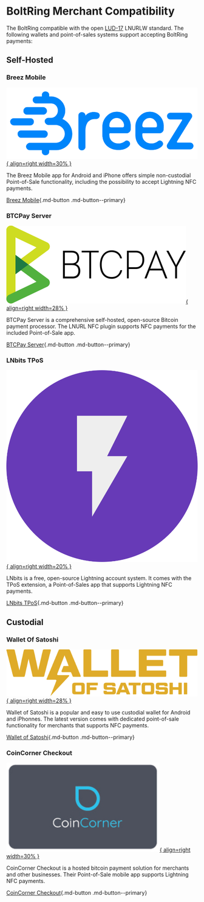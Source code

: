 # BoltRing Merchant Compatibility

The BoltRing compatible with the open [LUD-17](https://github.com/lnurl/luds/blob/luds/17.md) LNURLW
standard. The following wallets and point-of-sales systems support accepting BoltRing payments:

## Self-Hosted

### Breez Mobile

[![Breez Logo](images/breez-logo.png){ align=right width=30% }](https://breez.technology)

The Breez Mobile app for Android and iPhone offers simple non-custodial Point-of-Sale functionality,
including the possibility to accept Lightning NFC payments.

[Breez Mobile](https://breez.technology/mobile){.md-button .md-button--primary}

### BTCPay Server

[![BTCPay Logo](images/btcpay-logo.svg){ align=right width=28% }](https://btcpayserver.org/)

BTCPay Server is a comprehensive self-hosted, open-source Bitcoin payment processor. The LNURL NFC
plugin supports NFC payments for the included Point-of-Sale app.

[BTCPay Server](https://btcpayserver.org){.md-button .md-button--primary}

### LNbits TPoS

[![LNbits Icon](images/lnbits-icon.png){ align=right width=20% }](https://github.com/lnbits/lnbits/tree/main/lnbits/extensions/tpos)

LNbits is a free, open-source Lightning account system. It comes with the TPoS extension, a
Point-of-Sales app that supports Lightning NFC payments.

[LNbits TPoS](https://lnbits.com){.md-button .md-button--primary}

## Custodial

### Wallet Of Satoshi

[![Wallet of Satoshi Logo](images/wallet-of-satoshi-logo.svg){ align=right width=28% }](https://www.walletofsatoshi.com/)

Wallet of Satoshi is a popular and easy to use custodial wallet for Android and iPhonnes. The latest
version comes with dedicated point-of-sale functionality for merchants that supports NFC payments.

[Wallet of Satoshi](https://www.walletofsatoshi.com/){.md-button .md-button--primary}


### CoinCorner Checkout

[![CoinCorner Icon](images/coincorner-icon.png){ align=right width=30% }](https://www.coincorner.com/checkout)

CoinCorner Checkout is a hosted bitcoin payment solution for merchants and other businesses. Their
Point-of-Sale mobile app supports Lightning NFC payments.

[CoinCorner Checkout](https://www.coincorner.com/checkout){.md-button .md-button--primary}



